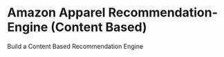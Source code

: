 # Amazon Apparel Recommendation-Engine (Content Based)

Build a Content Based Recommendation Engine 
